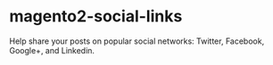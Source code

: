 # magento2-social-links
Help share your posts on popular social networks: Twitter, Facebook, Google+, and Linkedin.
